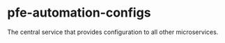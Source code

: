 # pfe-automation-configs
The central service that provides configuration to all other microservices.
